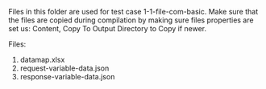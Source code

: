 ﻿Files in this folder are used for test case 1-1-file-com-basic. Make sure that the files are copied during compilation by making sure files properties are set us: Content, Copy To Output Directory to Copy if newer.

Files:
1. datamap.xlsx
2. request-variable-data.json
3. response-variable-data.json
